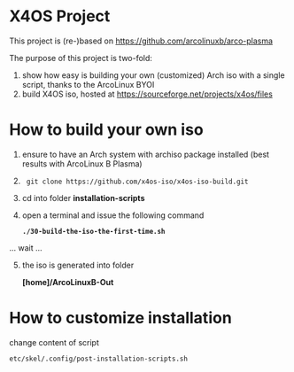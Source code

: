 # X4OS Project
This project is (re-)based on
https://github.com/arcolinuxb/arco-plasma

The purpose of this project is two-fold:
1) show how easy is building your own (customized) Arch iso with a single script, thanks to the ArcoLinux BYOI
2) build X4OS iso, hosted at https://sourceforge.net/projects/x4os/files 

# How to build your own iso

1. ensure to have an Arch system with archiso package installed (best results with ArcoLinux B Plasma)

2.		git clone https://github.com/x4os-iso/x4os-iso-build.git
	
3. cd into folder **installation-scripts**
	
4. open a terminal and issue the following command
	
	**`./30-build-the-iso-the-first-time.sh`**
	
... wait ...
	
5. the iso is generated into folder

	**[home]/ArcoLinuxB-Out**


# How to customize installation

change content of script
	
	etc/skel/.config/post-installation-scripts.sh
	

